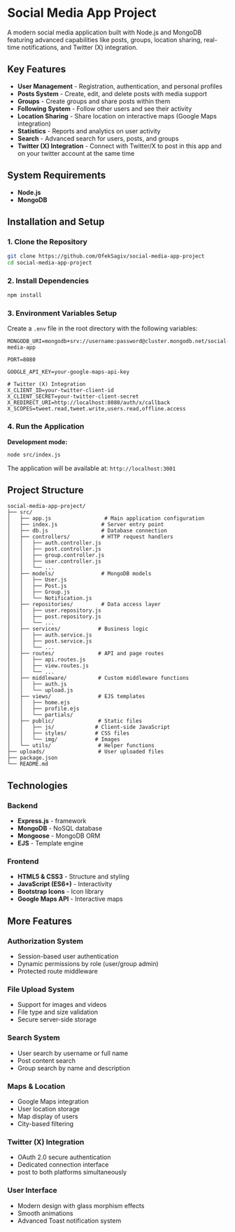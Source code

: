 # Social Media App Project

A modern social media application built with Node.js and MongoDB featuring advanced capabilities like posts, groups, location sharing, real-time notifications, and Twitter (X) integration.

## Key Features

- **User Management** - Registration, authentication, and personal profiles
- **Posts System** - Create, edit, and delete posts with media support
- **Groups** - Create groups and share posts within them
- **Following System** - Follow other users and see their activity
- **Location Sharing** - Share location on interactive maps (Google Maps integration)
- **Statistics** - Reports and analytics on user activity
- **Search** - Advanced search for users, posts, and groups
- **Twitter (X) Integration** - Connect with Twitter/X to post in this app and on your twitter account at the same time

## System Requirements

- **Node.js**
- **MongoDB**

## Installation and Setup

### 1. Clone the Repository
```bash
git clone https://github.com/OfekSagiv/social-media-app-project
cd social-media-app-project
```

### 2. Install Dependencies
```bash
npm install
```

### 3. Environment Variables Setup
Create a `.env` file in the root directory with the following variables:

```env
MONGODB_URI=mongodb+srv://username:password@cluster.mongodb.net/social-media-app

PORT=8080

GOOGLE_API_KEY=your-google-maps-api-key

# Twitter (X) Integration
X_CLIENT_ID=your-twitter-client-id
X_CLIENT_SECRET=your-twitter-client-secret
X_REDIRECT_URI=http://localhost:8080/auth/x/callback
X_SCOPES=tweet.read,tweet.write,users.read,offline.access
```

### 4. Run the Application

**Development mode:**
```bash
node src/index.js
```

The application will be available at: `http://localhost:3001`

## Project Structure

```
social-media-app-project/
├── src/
│   ├── app.js                 # Main application configuration
│   ├── index.js              # Server entry point
│   ├── db.js                 # Database connection
│   ├── controllers/          # HTTP request handlers
│   │   ├── auth.controller.js
│   │   ├── post.controller.js
│   │   ├── group.controller.js
│   │   ├── user.controller.js
│   │   └── ...
│   ├── models/               # MongoDB models
│   │   ├── User.js
│   │   ├── Post.js
│   │   ├── Group.js
│   │   └── Notification.js
│   ├── repositories/         # Data access layer
│   │   ├── user.repository.js
│   │   ├── post.repository.js
│   │   └── ...
│   ├── services/            # Business logic
│   │   ├── auth.service.js
│   │   ├── post.service.js
│   │   └── ...
│   ├── routes/              # API and page routes
│   │   ├── api.routes.js
│   │   ├── view.routes.js
│   │   └── ...
│   ├── middleware/          # Custom middleware functions
│   │   ├── auth.js
│   │   └── upload.js
│   ├── views/               # EJS templates
│   │   ├── home.ejs
│   │   ├── profile.ejs
│   │   └── partials/
│   ├── public/              # Static files
│   │   ├── js/             # Client-side JavaScript
│   │   ├── styles/         # CSS files
│   │   └── img/            # Images
│   └── utils/               # Helper functions
├── uploads/                 # User uploaded files
├── package.json
└── README.md
```

## Technologies

### Backend
- **Express.js** - framework
- **MongoDB** - NoSQL database
- **Mongoose** - MongoDB ORM
- **EJS** - Template engine

### Frontend
- **HTML5 & CSS3** - Structure and styling
- **JavaScript (ES6+)** - Interactivity
- **Bootstrap Icons** - Icon library
- **Google Maps API** - Interactive maps

## More Features

### Authorization System
- Session-based user authentication
- Dynamic permissions by role (user/group admin)
- Protected route middleware

### File Upload System
- Support for images and videos
- File type and size validation
- Secure server-side storage

### Search System
- User search by username or full name
- Post content search
- Group search by name and description

### Maps & Location
- Google Maps integration
- User location storage
- Map display of users
- City-based filtering

### Twitter (X) Integration
- OAuth 2.0 secure authentication
- Dedicated connection interface
- post to both platforms simultaneously

### User Interface

- Modern design with glass morphism effects
- Smooth animations
- Advanced Toast notification system
